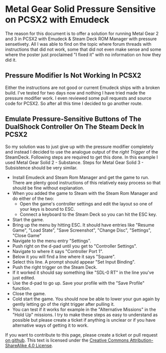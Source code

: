 # Metal Gear Solid Pressure Sensitive on PCSX2 with Emudeck
The reason for this document is to offer a solution for running Metal Gear 2 and 3 in PCSX2 with Emudeck & Steam Deck ROM Manager with pressure sensetivety.
All I was able to find on the topic where forum threads with instructions that did not work, some that did not even make sense and some where the poster just proclaimed "I fixed it" with no information on how they did it.
## Pressure Modifier Is Not Working In PCSX2
Either the instructions are not good or current Emudeck ships with a broken build. I've tested for two days now and nothing I have tried made the pressure modifier work.
I even reviewed some pull requests and source code for PCSX2. So after all this time I decided to go another route.
## Emulate Pressure-Sensitive Buttons of The DualShock Controller On The Steam Deck In PCSX2
So my solution was to just give up with the pressure modifier completely and instead I decided to use the analogue output of the *right Trigger* of the SteamDeck.
Following steps are required to get this done. In this example I used Metal Gear Solid 2 - Substance. Steps for Metal Gear Solid 3 - Subsistence should be very similar.
- Install Emudeck and Steam Rom Manager and get the game to run. There are plenty good instructions of this relatively easy process so that should be fine without explanation.
- When you added the game to Steam with the Steam Rom Manager and do either of the two:
  - Open the game's controller settings and edit the layout so one of your keys is bound to ESC.
  - Connect a keyboard to the Steam Deck so you can hit the ESC key.
- Start the game.
- Bring up the menu by hitting ESC. It should have entries like "Resume Game", "Load State", "Save Screenshot", "Change Disc", "Settings", "Close Game"
- Navigate to the menu entry "Settings".
- Push right on the d-pad until you get to "Controller Settings".
- Navigate to where it says "Controller Port 1".
- Below it you will find a line where it says "Square".
- Select this line. A prompt should appear "Set Input Binding".
- Push the right trigger on the Steam Deck.
- If it worked it should say something like "SDL-0 RT" in the line you've just edited.
- Use the d-pad to go up. Save your profile with the "Save Profile" function.
- Close the game.
- Cold start the game. You should now be able to lower your gun again by gently letting go of the right trigger after pulling it.
- You can test if it works for example in the "Alternative Missions" in the "Hold Up" missions.
I try to make these steps as easy to understand as possible but please create a ticket if anything is unclear or if you have alternative ways of getting it to work.

If you want to contribute to this page, please create a ticket or pull request [on github](https://github.com/hhirsch/emu-deck-metal-gear).
This text is licensed under the [Creative Commons Attribution-ShareAlike 4.0 License](https://creativecommons.org/licenses/by-sa/4.0/).
